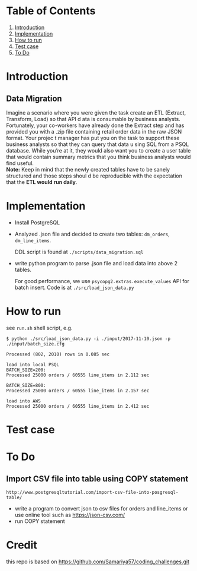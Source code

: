 # Table of Contents
1. [Introduction](README.md#introduction)
2. [Implementation](README.md#implementation-details)
3. [How to run](README.md#how-to-run)
4. [Test case](README.md#test-case)
5. [To Do](README.md#to-do)

# Introduction 

## Data Migration

Imagine a scenario where you were given the task create an ETL (Extract, Transform, Load) so that API d
ata is consumable by business analysts. Fortunately, your co-workers have already done the Extract step
 and has provided you with a .zip file containing retail order data in the raw JSON format. Your projec
t manager has put you on the task to support these business analysts so that they can query that data u
sing SQL from a PSQL database.
While you’re at it, they would also want you to create a user table that would contain summary metrics 
that you think business analysts would find useful.  
**Note:** Keep in mind that the newly created tables have to be sanely structured and those steps shoul
d be reproducible with the expectation that the **ETL would run daily**.

# Implementation

* Install PostgreSQL
* Analyzed .json file and decided to create two tables: `dm_orders`, `dm_line_items`.

  DDL script is found at `./scripts/data_migration.sql`
* write python program to parse .json file and load data into above 2 tables. 

  For good performance, we use `psycopg2.extras.execute_values` API for batch insert.
  Code is at `./src/load_json_data.py`

# How to run
see `run.sh` shell script, e.g.

```
$ python ./src/load_json_data.py -i ./input/2017-11-10.json -p ./input/batch_size.cfg 

Processed (802, 2010) rows in 0.085 sec

load into local PSQL
BATCH_SIZE=200:
Processed 25000 orders / 60555 line_items in 2.112 sec

BATCH_SIZE=800:
Processed 25000 orders / 60555 line_items in 2.157 sec

load into AWS
Processed 25000 orders / 60555 line_items in 2.412 sec

```

# Test case

# To Do

## Import CSV file into table using COPY statement  
`http://www.postgresqltutorial.com/import-csv-file-into-posgresql-table/`

* write a program to convert json to csv files for orders and line_items
or use online tool such as https://json-csv.com/
* run COPY statement

# Credit

this repo is based on https://github.com/Samariya57/coding_challenges.git
